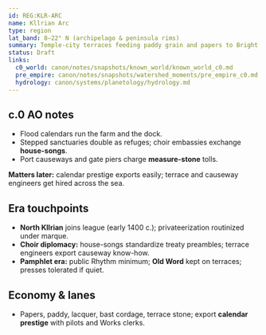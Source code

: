 ```yaml
---
id: REG:KLR-ARC
name: Kllrian Arc
type: region
lat_band: 8–22° N (archipelago & peninsula rims)
summary: Temple-city terraces feeding paddy grain and papers to Bright Sea ports; choir diplomacy and causeway harbors.
status: Draft
links:
  c0_world: canon/notes/snapshots/known_world/known_world_c0.md
  pre_empire: canon/notes/snapshots/watershed_moments/pre_empire_c0.md
  hydrology: canon/systems/planetology/hydrology.md
---
```


## c.0 AO notes
- Flood calendars run the farm and the dock.  
- Stepped sanctuaries double as refuges; choir embassies exchange **house-songs**.  
- Port causeways and gate piers charge **measure-stone** tolls.

**Matters later:** calendar prestige exports easily; terrace and causeway engineers get hired across the sea.

## Era touchpoints
- **North Kllrian** joins league (early 1400 c.); privateerization routinized under marque.
- **Choir diplomacy:** house-songs standardize treaty preambles; terrace engineers export causeway know-how.
- **Pamphlet era:** public Rhythm minimum; **Old Word** kept on terraces; presses tolerated if quiet.

## Economy & lanes
- Papers, paddy, lacquer, bast cordage, terrace stone; export **calendar prestige** with pilots and Works clerks.
